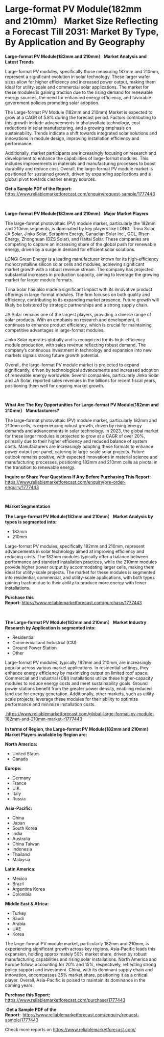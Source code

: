 <p><h1>Large-format PV Module(182mm and 210mm） Market Size Reflecting a Forecast Till 2031: Market By Type, By Application and By Geography</h1></p><p><strong>Large-format PV Module(182mm and 210mm） Market Analysis and Latest Trends</strong></p>
<p><p>Large-format PV modules, specifically those measuring 182mm and 210mm, represent a significant evolution in solar technology. These larger wafer sizes allow for higher efficiency and increased power output, making them ideal for utility-scale and commercial solar applications. The market for these modules is gaining traction due to the rising demand for renewable energy sources, the need for enhanced energy efficiency, and favorable government policies promoting solar adoption.</p><p>The Large-format PV Module (182mm and 210mm) Market is expected to grow at a CAGR of 5.8% during the forecast period. Factors contributing to this growth include advancements in photovoltaic technology, cost reductions in solar manufacturing, and a growing emphasis on sustainability. Trends indicate a shift towards integrated solar solutions and innovations in module design, improving installation efficiency and performance.</p><p>Additionally, market participants are increasingly focusing on research and development to enhance the capabilities of large-format modules. This includes improvements in materials and manufacturing processes to boost durability and reduce cost. Overall, the large-format PV module market is positioned for sustained growth, driven by expanding applications and a global pivot towards cleaner energy sources.</p></p>
<p><strong>Get a Sample PDF of the Report:&nbsp;</strong> <a href="https://www.reliablemarketforecast.com/enquiry/request-sample/1777443?utm_campaign=1169&utm_medium=2&utm_source=Github&utm_content=ia&utm_term=27122024&utm_id=large-format-pv-module182mm-and-210mm">https://www.reliablemarketforecast.com/enquiry/request-sample/1777443</a></p>
<p>&nbsp;</p>
<p><strong>Large-format PV Module(182mm and 210mm） Major Market Players</strong></p>
<p><p>The large-format photovoltaic (PV) module market, particularly the 182mm and 210mm segments, is dominated by key players like LONGi, Trina Solar, JA Solar, Jinko Solar, Seraphim Energy, Canadian Solar Inc., GCL, Risen Energy, Zhonghuan (DZS Solar), and Haitai Solar. These companies are competing to capture an increasing share of the global push for renewable energy, driven by a surge in demand for efficient solar solutions.</p><p>LONGi Green Energy is a leading manufacturer known for its high-efficiency monocrystalline silicon solar cells and modules, achieving significant market growth with a robust revenue stream. The company has projected substantial increases in production capacity, aiming to leverage the growing market for larger module formats.</p><p>Trina Solar has also made a significant impact with its innovative product offerings in large-format modules. The firm focuses on both quality and efficiency, contributing to its expanding market presence. Future growth will likely be bolstered by strategic partnerships and a strong supply chain.</p><p>JA Solar remains one of the largest players, providing a diverse range of solar products. With an emphasis on research and development, it continues to enhance product efficiency, which is crucial for maintaining competitive advantages in large-format modules.</p><p>Jinko Solar operates globally and is recognized for its high-efficiency module production, with sales revenue reflecting robust demand. The company’s continuous investment in technology and expansion into new markets signals strong future growth potential.</p><p>Overall, the large-format PV module market is projected to expand significantly, driven by technological advancements and increased adoption of renewable energy worldwide. Several companies, particularly Jinko Solar and JA Solar, reported sales revenues in the billions for recent fiscal years, positioning them well for ongoing market growth.</p></p>
<p>&nbsp;</p>
<p><strong>What Are The Key Opportunities For Large-format PV Module(182mm and 210mm） Manufacturers?</strong></p>
<p><p>The large-format photovoltaic (PV) module market, particularly 182mm and 210mm cells, is experiencing robust growth, driven by rising energy demands and advancements in solar technology. In 2023, the global market for these larger modules is projected to grow at a CAGR of over 20%, primarily due to their higher efficiency and reduced balance of system costs. Manufacturers are increasingly adopting these formats to enhance power output per panel, catering to large-scale solar projects. Future outlook remains positive, with expected innovations in material science and manufacturing processes, positioning 182mm and 210mm cells as pivotal in the transition to renewable energy.</p></p>
<p><strong>Inquire or Share Your Questions If Any Before Purchasing This Report:</strong> <a href="https://www.reliablemarketforecast.com/enquiry/pre-order-enquiry/1777443?utm_campaign=1169&utm_medium=2&utm_source=Github&utm_content=ia&utm_term=27122024&utm_id=large-format-pv-module182mm-and-210mm">https://www.reliablemarketforecast.com/enquiry/pre-order-enquiry/1777443</a></p>
<p>&nbsp;</p>
<p><strong>Market Segmentation</strong></p>
<p><strong>The Large-format PV Module(182mm and 210mm） Market Analysis by types is segmented into:</strong></p>
<p><ul><li>182mm</li><li>210mm</li></ul></p>
<p><p>Large-format PV modules, specifically 182mm and 210mm, represent advancements in solar technology aimed at improving efficiency and reducing costs. The 182mm modules typically offer a balance between performance and standard installation practices, while the 210mm modules provide higher power output by accommodating larger cells, making them ideal for utility-scale projects. The market for these modules is segmented into residential, commercial, and utility-scale applications, with both types gaining traction due to their ability to produce more energy with fewer installations.</p></p>
<p><strong>Purchase this Report:&nbsp;</strong><a href="https://www.reliablemarketforecast.com/purchase/1777443?utm_campaign=1169&utm_medium=2&utm_source=Github&utm_content=ia&utm_term=27122024&utm_id=large-format-pv-module182mm-and-210mm">https://www.reliablemarketforecast.com/purchase/1777443</a></p>
<p>&nbsp;</p>
<p><strong>The Large-format PV Module(182mm and 210mm） Market Industry Research by Application is segmented into:</strong></p>
<p><ul><li>Residential</li><li>Commercial and Industrial (C&I)</li><li>Ground Power Station</li><li>Other</li></ul></p>
<p><p>Large-format PV modules, typically 182mm and 210mm, are increasingly popular across various market applications. In residential settings, they enhance energy efficiency by maximizing output on limited roof space. Commercial and industrial (C&I) installations utilize these higher-capacity modules to reduce energy costs and meet sustainability goals. Ground power stations benefit from the greater power density, enabling reduced land use for energy generation. Additionally, other markets, such as utility-scale projects, leverage these modules for their ability to optimize performance and minimize installation costs.</p></p>
<p><a href="https://www.reliablemarketforecast.com/global-large-format-pv-module-182mm-and-210mm-market-r1777443?utm_campaign=1169&utm_medium=2&utm_source=Github&utm_content=ia&utm_term=27122024&utm_id=large-format-pv-module182mm-and-210mm">&nbsp;https://www.reliablemarketforecast.com/global-large-format-pv-module-182mm-and-210mm-market-r1777443</a></p>
<p><strong>In terms of Region, the Large-format PV Module(182mm and 210mm） Market Players available by Region are:</strong></p>
<p>
    <p> <strong> North America: </strong>
        <ul>
            <li>United States</li>
            <li>Canada</li>
        </ul>
        </p> 
    <p> <strong> Europe: </strong>
        <ul>
            <li>Germany</li>
            <li>France</li>
            <li>U.K.</li>
            <li>Italy</li>
            <li>Russia</li>
        </ul>
        </p> 
    <p> <strong> Asia-Pacific: </strong>
        <ul>
            <li>China</li>
            <li>Japan</li>
            <li>South Korea</li>
            <li>India</li>
            <li>Australia</li>
            <li>China Taiwan</li>
            <li>Indonesia</li>
            <li>Thailand</li>
            <li>Malaysia</li>
        </ul>
        </p> 
    <p> <strong> Latin America: </strong>
        <ul>
            <li>Mexico</li>
            <li>Brazil</li>
            <li>Argentina Korea</li>
            <li>Colombia</li>
        </ul>
        </p> 
    <p> <strong> Middle East & Africa: </strong>
        <ul>
            <li>Turkey</li>
            <li>Saudi</li>
            <li>Arabia</li>
            <li>UAE</li>
            <li>Korea</li>
        </ul>
    </p>
    </p>
<p><p>The large-format PV module market, particularly 182mm and 210mm, is experiencing significant growth across key regions. Asia-Pacific leads this expansion, holding approximately 50% market share, driven by robust manufacturing capabilities and rising solar installations. North America and Europe follow, accounting for 20% and 15%, respectively, reflecting strong policy support and investment. China, with its dominant supply chain and innovation, encompasses 35% market share, positioning it as a critical player. Overall, Asia-Pacific is poised to maintain its dominance in the coming years.</p></p>
<p><strong>Purchase this Report: </strong><a href="https://www.reliablemarketforecast.com/purchase/1777443?utm_campaign=1169&utm_medium=2&utm_source=Github&utm_content=ia&utm_term=27122024&utm_id=large-format-pv-module182mm-and-210mm">https://www.reliablemarketforecast.com/purchase/1777443</a></p>
<p>&nbsp;<strong>Get a Sample PDF of the Report:&nbsp;&nbsp;</strong><a href="https://www.reliablemarketforecast.com/enquiry/request-sample/1777443?utm_campaign=1169&utm_medium=2&utm_source=Github&utm_content=ia&utm_term=27122024&utm_id=large-format-pv-module182mm-and-210mm">https://www.reliablemarketforecast.com/enquiry/request-sample/1777443</a></p>
<p><strong></strong></p>
<p>Check more reports on <a href="https://www.reliablemarketforecast.com/?utm_campaign=1169&utm_medium=2&utm_source=Github&utm_content=ia&utm_term=27122024&utm_id=large-format-pv-module182mm-and-210mm">https://www.reliablemarketforecast.com/</a></p>